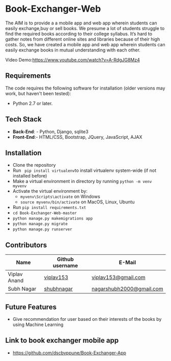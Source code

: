 # Book-Exchanger-Web


The AIM is to provide a a mobile app and web app wherein students can easily exchange,buy or sell books.
We presume a lot of students struggle to find the required books according to their college syllabus. It’s hard to gather notes from different online sites and libraries because of their high costs.
So, we have created a mobile app and web app wherein students can easily exchange books in mutual understanding with each other.

Video Demo:https://www.youtube.com/watch?v=A-RdgJG8Mz4


## Requirements

The code requires the following software for installation (older versions may
work, but haven't been tested):

* Python 2.7 or later.

## Tech Stack
* **Back-End**: - Python, Django, sqlite3
* **Front-End**:- HTML/CSS, Bootstrap, JQuery, JavaScript, AJAX


## Installation
- Clone the repository 
- Run ` pip install virtualenv`to install virtualenv system-wide (if not installed before)
- Make a virtual environment in directory by running ```python -m venv myvenv```
- Activate the virtual environment by:
  - ```myvenv\Scripts\activate``` on Windows
  - ```source myvenv/bin/activate``` on MacOS, Linux, Ubuntu
- Run ```pip install requirements.txt```
- ```cd Book-Exchanger-Web-master``` 
- ```python manage.py makemigrations app```
- ```python manage.py migrate```
- ```python manage.py runserver```

## Contributors

| Name              | Github username                                   | E-Mail                                                                |
| ----------------- | ------------------------------------------------- | --------------------------------------------------------------------- |
| Viplav Anand    | [viplav153](https://github.com/viplav153)| [viplav153@gmail.com](mailto:viplav153@gmail.com)       |
| Subh Nagar   | [shubhnagar](https://github.com/shubhnagar)      | [nagarshubh2000@gmail.com](mailto:nagarshubh2000@gmail.com) 

## Future Features
* Give recommendation for user based on their interests of the books by using Machine Learning 

## Link to book exchanger mobile app
- https://github.com/dscbvppune/Book-Exchanger-App






